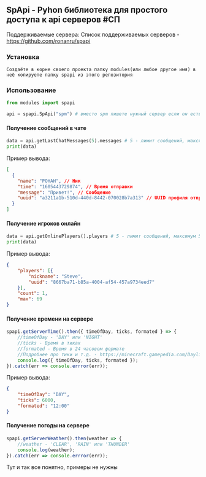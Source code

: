 ## SpApi - Pyhon библиотека для простого доступа к api серверов #СП
Поддерживаемые сервера:
Список поддерживаемых серверов - https://github.com/ronanru/spapi

### Установка
```
Создаёте в корне своего проекта папку modules(или любое другое имя) в неё копируете папку spapi из этого репозитория
```
### Использование
```python
from modules import spapi

api = spapi.SpApi("spm") # вместо spm пишете нужный сервер если он есть во вкладке 'Поддерживаемые сервера' выше
```
#### Получение сообщений в чате
```python
data = api.getLastChatMessages(5).messages # 5 - лимит сообщений, максимум 50
print(data)
```
Пример вывода:
```json
[
  {
    "name": "POHAH", // Ник
    "time": "1605443729874", // Время отправки 
    "message": "Привет!", // Сообщение
    "uuid": "a3211a1b-510d-440d-8442-070028b7a313" // UUID профиля отправителя
  }
]
```

#### Получение игроков онлайн
```python
data = api.getOnlinePlayers().players # 5 - лимит сообщений, максимум 50
print(data)
```
Пример вывода:
```json
{
	"players": [{
		"nickname": "Steve",
		"uuid": "8667ba71-b85a-4004-af54-457a9734eed7"
	}],
	"count": 1,
	"max": 69
}
```

#### Получение времени на сервере
```javascript
spapi.getServerTime().then({ timeOfDay, ticks, formated } => {
	//timeOfDay - 'DAY' или 'NIGHT'
	//ticks - Время в тиках
	//formated - Время в 24 часовом формате
	//Подробнее про тики и т.д. - https://minecraft.gamepedia.com/Daylight_cycle#24-hour_Minecraft_day
	console.log({ timeOfDay, ticks, formated });
}).catch(err => console.errror(err));
```
Пример вывода:
```json
{
	"timeOfDay": "DAY",
	"ticks": 6000,
	"formated": "12:00"
}
```

#### Получение погоды на сервере
```javascript
spapi.getServerWeather().then(weather => {
	//weather - 'CLEAR', 'RAIN' или 'THUNDER'
	console.log(weather);
}).catch(err => console.errror(err));
```
Тут и так все понятно, примеры не нужны
